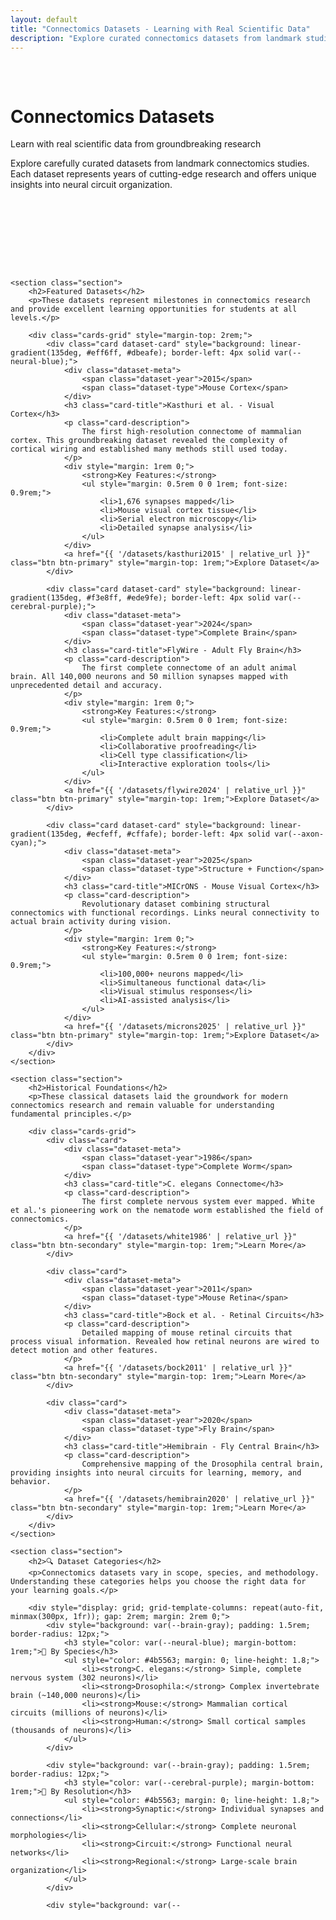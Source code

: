 ```yaml
---
layout: default
title: "Connectomics Datasets - Learning with Real Scientific Data"
description: "Explore curated connectomics datasets from landmark studies including Kasthuri, MICrONS, FlyWire, and more. Learn with the same data used by leading researchers."
---
```


<div class="main-content">
    <div class="hero" style="margin: -2rem -2rem 4rem -2rem; padding: 4rem 2rem;">
        <div class="hero-content">
            <h1>Connectomics Datasets</h1>
            <p class="hero-subtitle">Learn with real scientific data from groundbreaking research</p>
            <p class="hero-description">
                Explore carefully curated datasets from landmark connectomics studies. Each dataset represents years of cutting-edge research and offers unique insights into neural circuit organization.
            </p>
        </div>
    </div>

    <section class="section">
        <h2>Featured Datasets</h2>
        <p>These datasets represent milestones in connectomics research and provide excellent learning opportunities for students at all levels.</p>

        <div class="cards-grid" style="margin-top: 2rem;">
            <div class="card dataset-card" style="background: linear-gradient(135deg, #eff6ff, #dbeafe); border-left: 4px solid var(--neural-blue);">
                <div class="dataset-meta">
                    <span class="dataset-year">2015</span>
                    <span class="dataset-type">Mouse Cortex</span>
                </div>
                <h3 class="card-title">Kasthuri et al. - Visual Cortex</h3>
                <p class="card-description">
                    The first high-resolution connectome of mammalian cortex. This groundbreaking dataset revealed the complexity of cortical wiring and established many methods still used today.
                </p>
                <div style="margin: 1rem 0;">
                    <strong>Key Features:</strong>
                    <ul style="margin: 0.5rem 0 0 1rem; font-size: 0.9rem;">
                        <li>1,676 synapses mapped</li>
                        <li>Mouse visual cortex tissue</li>
                        <li>Serial electron microscopy</li>
                        <li>Detailed synapse analysis</li>
                    </ul>
                </div>
                <a href="{{ '/datasets/kasthuri2015' | relative_url }}" class="btn btn-primary" style="margin-top: 1rem;">Explore Dataset</a>
            </div>

            <div class="card dataset-card" style="background: linear-gradient(135deg, #f3e8ff, #ede9fe); border-left: 4px solid var(--cerebral-purple);">
                <div class="dataset-meta">
                    <span class="dataset-year">2024</span>
                    <span class="dataset-type">Complete Brain</span>
                </div>
                <h3 class="card-title">FlyWire - Adult Fly Brain</h3>
                <p class="card-description">
                    The first complete connectome of an adult animal brain. All 140,000 neurons and 50 million synapses mapped with unprecedented detail and accuracy.
                </p>
                <div style="margin: 1rem 0;">
                    <strong>Key Features:</strong>
                    <ul style="margin: 0.5rem 0 0 1rem; font-size: 0.9rem;">
                        <li>Complete adult brain mapping</li>
                        <li>Collaborative proofreading</li>
                        <li>Cell type classification</li>
                        <li>Interactive exploration tools</li>
                    </ul>
                </div>
                <a href="{{ '/datasets/flywire2024' | relative_url }}" class="btn btn-primary" style="margin-top: 1rem;">Explore Dataset</a>
            </div>

            <div class="card dataset-card" style="background: linear-gradient(135deg, #ecfeff, #cffafe); border-left: 4px solid var(--axon-cyan);">
                <div class="dataset-meta">
                    <span class="dataset-year">2025</span>
                    <span class="dataset-type">Structure + Function</span>
                </div>
                <h3 class="card-title">MICrONS - Mouse Visual Cortex</h3>
                <p class="card-description">
                    Revolutionary dataset combining structural connectomics with functional recordings. Links neural connectivity to actual brain activity during vision.
                </p>
                <div style="margin: 1rem 0;">
                    <strong>Key Features:</strong>
                    <ul style="margin: 0.5rem 0 0 1rem; font-size: 0.9rem;">
                        <li>100,000+ neurons mapped</li>
                        <li>Simultaneous functional data</li>
                        <li>Visual stimulus responses</li>
                        <li>AI-assisted analysis</li>
                    </ul>
                </div>
                <a href="{{ '/datasets/microns2025' | relative_url }}" class="btn btn-primary" style="margin-top: 1rem;">Explore Dataset</a>
            </div>
        </div>
    </section>

    <section class="section">
        <h2>Historical Foundations</h2>
        <p>These classical datasets laid the groundwork for modern connectomics research and remain valuable for understanding fundamental principles.</p>

        <div class="cards-grid">
            <div class="card">
                <div class="dataset-meta">
                    <span class="dataset-year">1986</span>
                    <span class="dataset-type">Complete Worm</span>
                </div>
                <h3 class="card-title">C. elegans Connectome</h3>
                <p class="card-description">
                    The first complete nervous system ever mapped. White et al.'s pioneering work on the nematode worm established the field of connectomics.
                </p>
                <a href="{{ '/datasets/white1986' | relative_url }}" class="btn btn-secondary" style="margin-top: 1rem;">Learn More</a>
            </div>

            <div class="card">
                <div class="dataset-meta">
                    <span class="dataset-year">2011</span>
                    <span class="dataset-type">Mouse Retina</span>
                </div>
                <h3 class="card-title">Bock et al. - Retinal Circuits</h3>
                <p class="card-description">
                    Detailed mapping of mouse retinal circuits that process visual information. Revealed how retinal neurons are wired to detect motion and other features.
                </p>
                <a href="{{ '/datasets/bock2011' | relative_url }}" class="btn btn-secondary" style="margin-top: 1rem;">Learn More</a>
            </div>

            <div class="card">
                <div class="dataset-meta">
                    <span class="dataset-year">2020</span>
                    <span class="dataset-type">Fly Brain</span>
                </div>
                <h3 class="card-title">Hemibrain - Fly Central Brain</h3>
                <p class="card-description">
                    Comprehensive mapping of the Drosophila central brain, providing insights into neural circuits for learning, memory, and behavior.
                </p>
                <a href="{{ '/datasets/hemibrain2020' | relative_url }}" class="btn btn-secondary" style="margin-top: 1rem;">Learn More</a>
            </div>
        </div>
    </section>

    <section class="section">
        <h2>🔍 Dataset Categories</h2>
        <p>Connectomics datasets vary in scope, species, and methodology. Understanding these categories helps you choose the right data for your learning goals.</p>

        <div style="display: grid; grid-template-columns: repeat(auto-fit, minmax(300px, 1fr)); gap: 2rem; margin: 2rem 0;">
            <div style="background: var(--brain-gray); padding: 1.5rem; border-radius: 12px;">
                <h3 style="color: var(--neural-blue); margin-bottom: 1rem;">🧠 By Species</h3>
                <ul style="color: #4b5563; margin: 0; line-height: 1.8;">
                    <li><strong>C. elegans:</strong> Simple, complete nervous system (302 neurons)</li>
                    <li><strong>Drosophila:</strong> Complex invertebrate brain (~140,000 neurons)</li>
                    <li><strong>Mouse:</strong> Mammalian cortical circuits (millions of neurons)</li>
                    <li><strong>Human:</strong> Small cortical samples (thousands of neurons)</li>
                </ul>
            </div>

            <div style="background: var(--brain-gray); padding: 1.5rem; border-radius: 12px;">
                <h3 style="color: var(--cerebral-purple); margin-bottom: 1rem;">🔬 By Resolution</h3>
                <ul style="color: #4b5563; margin: 0; line-height: 1.8;">
                    <li><strong>Synaptic:</strong> Individual synapses and connections</li>
                    <li><strong>Cellular:</strong> Complete neuronal morphologies</li>
                    <li><strong>Circuit:</strong> Functional neural networks</li>
                    <li><strong>Regional:</strong> Large-scale brain organization</li>
                </ul>
            </div>

            <div style="background: var(--
